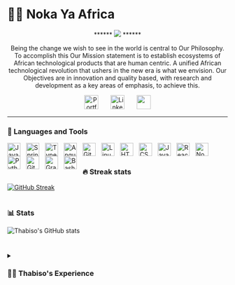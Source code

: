 # :lotus_position_man: Noka Ya Africa

<p align="center">
  <!-- Typing SVG by DenverCoder1 - https://github.com/DenverCoder1/readme-typing-svg -->
	******
  <span>
		<img src="https://readme-typing-svg.demolab.com/?lines=Full-stack%20web%20and%20app%20Developer;Backend+Developer;Frontend+Developer;Database+Developer&center=true&width=440&height=45&vCenter=true&size=22&pause=1000" />
	</span>
  ******
</p>

<p align="center">
  Being the change we wish to see in the world is central to Our Philosophy. To accomplish this Our Mission statement is to establish ecosystems of African technological products that are human centric. A unified African technological revolution that ushers in the new era is what we envision. Our Objectives are in innovation and quality based, with research and development as a key areas of emphasis, to achieve this.
</p>

<!-- Social icons section -->
<p align="center">
  <a href="https://tmotswagole.github.io/react-portfolio/index.html"><img width="32px" alt="Portfolio" title="Portfolio" src="https://cdn.jsdelivr.net/gh/devicons/devicon/icons/react/react-original.svg"/></a>
  &#8287;&#8287;&#8287;&#8287;&#8287;
  <a href="https://www.linkedin.com/in/thabiso-solomon-motswagole/"><img width="32px" alt="LinkedIn" title="LinkedIn" src="https://cdn.jsdelivr.net/gh/devicons/devicon/icons/linkedin/linkedin-original.svg"/></a>
  &#8287;&#8287;&#8287;&#8287;&#8287;
  <a href="https://www.instagram.com/rethabiso/" alt="Instagram" title="Instagram"><img width="32px" src="https://imgur.com/W6Nfby9"/></a>
  <!-- &#8287;&#8287;&#8287;&#8287;&#8287; -->
</p>

---

### 🧰 Languages and Tools

<img align="left" alt="Java" width="30px" style="padding-right:10px;" src="https://cdn.jsdelivr.net/gh/devicons/devicon/icons/java/java-original.svg"/>
<img align="left" alt="Spring" width="30px" style="padding-right:10px;" src="https://cdn.jsdelivr.net/gh/devicons/devicon/icons/spring/spring-original.svg" />
<img align="left" alt="TypeScript" width="30px" style="padding-right:10px;" src="https://cdn.jsdelivr.net/gh/devicons/devicon/icons/typescript/typescript-plain.svg" />
<img align="left" alt="Angular" width="30px" style="padding-right:10px;" src="https://cdn.jsdelivr.net/gh/devicons/devicon/icons/angularjs/angularjs-plain.svg" />
<img align="left" alt="Git" width="30px" style="padding-right:10px;" src="https://cdn.jsdelivr.net/gh/devicons/devicon/icons/git/git-original.svg" />
<img align="left" alt="Linux" width="30px" style="padding-right:10px;" src="https://cdn.jsdelivr.net/gh/devicons/devicon/icons/linux/linux-original.svg" />
<img align="left" alt="HTML" width="30px" style="padding-right:10px;" src="https://cdn.jsdelivr.net/gh/devicons/devicon/icons/html5/html5-plain.svg" />
<img align="left" alt="CSS" width="30px" style="padding-right:10px;" src="https://cdn.jsdelivr.net/gh/devicons/devicon/icons/css3/css3-plain.svg" />
<img align="left" alt="JavaScript" width="30px" style="padding-right:10px;" src="https://cdn.jsdelivr.net/gh/devicons/devicon/icons/javascript/javascript-plain.svg" />
<img align="left" alt="React" width="30px" style="padding-right:10px;" src="https://cdn.jsdelivr.net/gh/devicons/devicon/icons/react/react-original.svg" />
<img align="left" alt="NodeJS" width="30px" style="padding-right:10px;" src="https://cdn.jsdelivr.net/gh/devicons/devicon/icons/nodejs/nodejs-original.svg" />
<img align="left" alt="Python" width="30px" style="padding-right:10px;" src="https://cdn.jsdelivr.net/gh/devicons/devicon/icons/python/python-plain.svg" />
<img align="left" alt="GitHub" width="30px" style="padding-right:10px;" src="https://cdn.jsdelivr.net/gh/devicons/devicon/icons/github/github-original.svg" />
<img align="left" alt="Gradle" width="30px" style="padding-right:10px;" src="https://cdn.jsdelivr.net/gh/devicons/devicon/icons/gradle/gradle-plain.svg" />
<img align="left" alt="Bash" width="30px" style="padding-right:10px;" src="https://cdn.jsdelivr.net/gh/devicons/devicon/icons/bash/bash-original.svg" />
<br />

#

### 🔥 Streak stats

[![GitHub Streak](https://streak-stats.demolab.com?user=tmotswagole&theme=highcontrast&date_format=j%20M%5B%20Y%5D)](https://git.io/streak-stats)

#

### 📊 Stats

![Thabiso's GitHub stats](https://github-readme-stats.vercel.app/api?username=tmotswagole&show_icons=true&theme=gruvbox)

#

<details>
 <summary><h3>👨‍💻 Thabiso's Experience</h3></summary>

	Software Application and Information Solutions (SAiS)
	Gaborone, Botswana
	Full Stack Developer
	Dec 2020 — Aug 2021

	- Acted as the sole developer on a module that would allow customers to log tickets on incidents, questions, or compliments, allowing an admin on the Botswana Life system to reach out and chat with them all on the website. Developed the website using React and Spring Boot. This significantly reduced the customer care unit load, freeing up time for more unique issues.
	- Slashed image load times, reducing it by compressing and lazy loading images. This drastically improved load times by up to 40%.
	- Refined a manual process by creating MySQL events to handle multiple actions upon "insert" when registering a new user, allowing the system to set a timer that would change values if the customer failed to verify their account. This removed lag times of having to manually perform the operation from the IT side removing dependency on IT to registered users.
	- Redesigned the entire frontend of Botswana Life's customer portal. Updated it to take advantage of F-shape reading research, which increased website customer retention by 10%. After the deployment of changes, educated trainees using presentations and code examples to guide them through the design thought process and other frontend design standards.
	- Perfected Hollard's API, adding features that would convert user-provided data files to then automatically post to various banks. This automated a previously time-consuming and manual task that took hours.

	African Banking Cooperation (BancABC)
	Gaborone, Botswana
	ATM & Cards Support Officer
	May 2020 — Dec 2020

	- Designed a database query to allow users to directly pull reports on ATM transactions by date. It was installed on a server and enabled users to download the data from the web page. This would extract transactional data from the database and distribute it via BI Publisher. This helped to mitigate any issues caused by IT staff running the report continuously in order to automate it for bank users also allowing the searching of older data.
	- Mitigated the reconciliation risk of missing ATM activity upon application crashes by developing a Python app to search ATM log files and return eJournal logs (the ATM activity during transactions and daily service) in a readable txt format. The old method was not always accurate, resulting in corrupted or missing eJournal entries.
	- Deployed 4 deposit taking NCR ATMs to production and configured them onto the BankWorld system. This enabled the bank's service centres (which serve a small to medium population base) to accept deposits and cash withdrawals where they previously could not. As a result, all branches do not need to take in customers for deposit scenarios reducing bank teller congestion.
	- Was part of a team that increased the bank's PCI compliance from 30% to nearly 70%. The goal of this project was to adhere to the PCI-DSS protocols and convert systems to be compliant. This project assisted in mitigating major risks such as hacking and policy failures.

	African Banking Cooperation (BancABC)
	Gaborone, Botswana
	Information Technology Officer
	Nov 2019 — May 2020

	- Maximized work efficiency by developing a Python executable file that generates weekly and monthly reports in Microsoft Excel with graphs. This eliminated almost two hours spent from the old manual system for creating weekly reports and two weeks from the monthly reports. This sped up the process, allowing it to be completed in 10 minutes with minor alterations to colours.
	- Configured Microsoft Azure and Oracle Management Cloud to allow IT to monitor, alert and track web apps and servers. This helped to reduce response times to the majority of critical severity incidents, to 10 min rather than the previous unmonitored which would at times take an hour or 2.

	Botswana Unified Revenue Services (BURS)
	Gaborone, Botswana
	Intern Fullstack Developer
	Jan 2018 — Jun 2018

	- Developed BURS' first Android application with Android Studio (Java with Retrofit) and Spring Boot frameworks. This application allowed users to file tax returns and pay off any outstanding tax debts. This project significantly reduced website traffic by funnelling individual users to the application while the companies used the website, resulting in fewer server holdups and crashes per month (due to traffic) from 5 or 4 to 1.
	- The mobile app has over 5000 installs, with all positive user feedback and few to no crashes.

</details>

#

